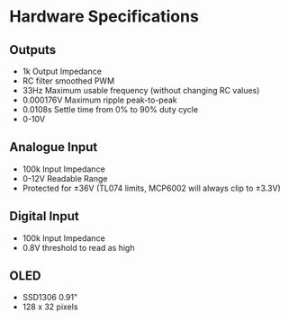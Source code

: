 # Hardware Specifications

## Outputs
- 1k Output Impedance
- RC filter smoothed PWM
- 33Hz Maximum usable frequency (without changing RC values)
- 0.000176V Maximum ripple peak-to-peak
- 0.0108s Settle time from 0% to 90% duty cycle
- 0-10V

## Analogue Input
- 100k Input Impedance
- 0-12V Readable Range
- Protected for ±36V (TL074 limits, MCP6002 will always clip to ±3.3V)

## Digital Input
- 100k Input Impedance
- 0.8V threshold to read as high

## OLED
- SSD1306 0.91"
- 128 x 32 pixels
